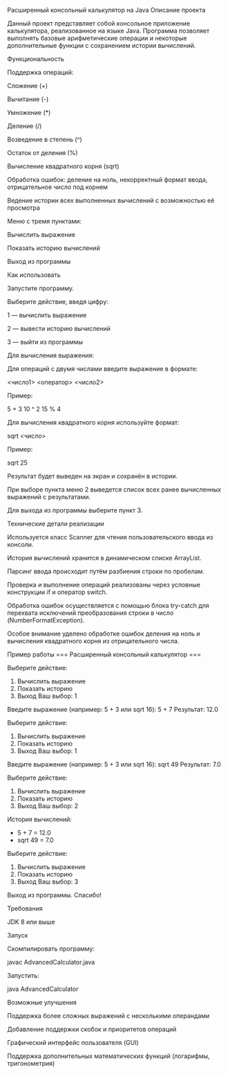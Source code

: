 Расширенный консольный калькулятор на Java
Описание проекта

Данный проект представляет собой консольное приложение калькулятора, реализованное на языке Java. Программа позволяет выполнять базовые арифметические операции и некоторые дополнительные функции с сохранением истории вычислений.

Функциональность

Поддержка операций:

Сложение (+)

Вычитание (-)

Умножение (*)

Деление (/)

Возведение в степень (^)

Остаток от деления (%)

Вычисление квадратного корня (sqrt)

Обработка ошибок: деление на ноль, некорректный формат ввода, отрицательное число под корнем

Ведение истории всех выполненных вычислений с возможностью её просмотра

Меню с тремя пунктами:

Вычислить выражение

Показать историю вычислений

Выход из программы

Как использовать

Запустите программу.

Выберите действие, введя цифру:

1 — вычислить выражение

2 — вывести историю вычислений

3 — выйти из программы

Для вычисления выражения:

Для операций с двумя числами введите выражение в формате:

<число1> <оператор> <число2>


Пример:

5 + 3
10 ^ 2
15 % 4


Для вычисления квадратного корня используйте формат:

sqrt <число>


Пример:

sqrt 25


Результат будет выведен на экран и сохранён в истории.

При выборе пункта меню 2 выведется список всех ранее вычисленных выражений с результатами.

Для выхода из программы выберите пункт 3.

Технические детали реализации

Используется класс Scanner для чтения пользовательского ввода из консоли.

История вычислений хранится в динамическом списке ArrayList<String>.

Парсинг ввода происходит путём разбиения строки по пробелам.

Проверка и выполнение операций реализованы через условные конструкции if и оператор switch.

Обработка ошибок осуществляется с помощью блока try-catch для перехвата исключений преобразования строки в число (NumberFormatException).

Особое внимание уделено обработке ошибок деления на ноль и вычисления квадратного корня из отрицательного числа.

Пример работы
=== Расширенный консольный калькулятор ===

Выберите действие:
1. Вычислить выражение
2. Показать историю
3. Выход
Ваш выбор: 1

Введите выражение (например: 5 + 3 или sqrt 16): 5 + 7
Результат: 12.0

Выберите действие:
1. Вычислить выражение
2. Показать историю
3. Выход
Ваш выбор: 1

Введите выражение (например: 5 + 3 или sqrt 16): sqrt 49
Результат: 7.0

Выберите действие:
1. Вычислить выражение
2. Показать историю
3. Выход
Ваш выбор: 2

История вычислений:
 - 5 + 7 = 12.0
 - sqrt 49 = 7.0

Выберите действие:
1. Вычислить выражение
2. Показать историю
3. Выход
Ваш выбор: 3

Выход из программы. Спасибо!

Требования

JDK 8 или выше

Запуск

Скомпилировать программу:

javac AdvancedCalculator.java


Запустить:

java AdvancedCalculator

Возможные улучшения

Поддержка более сложных выражений с несколькими операндами

Добавление поддержки скобок и приоритетов операций

Графический интерфейс пользователя (GUI)

Поддержка дополнительных математических функций (логарифмы, тригонометрия)
